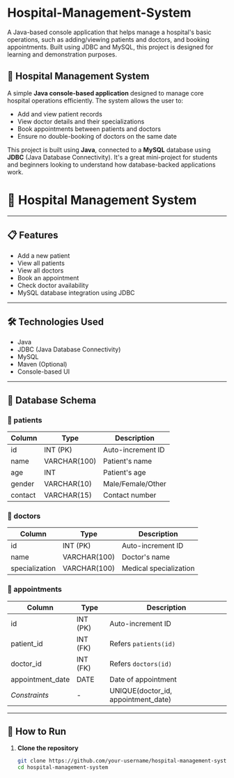 # Hospital-Management-System
A Java-based console application that helps manage a hospital's basic operations, such as adding/viewing patients and doctors, and booking appointments. Built using JDBC and MySQL, this project is designed for learning and demonstration purposes.

## 🏥 Hospital Management System

A simple **Java console-based application** designed to manage core hospital operations efficiently. The system allows the user to:

- Add and view patient records
- View doctor details and their specializations
- Book appointments between patients and doctors
- Ensure no double-booking of doctors on the same date

This project is built using **Java**, connected to a **MySQL** database using **JDBC** (Java Database Connectivity). It's a great mini-project for students and beginners looking to understand how database-backed applications work.

# 🏥 Hospital Management System

---

## 📋 Features

- Add a new patient
- View all patients
- View all doctors
- Book an appointment
- Check doctor availability
- MySQL database integration using JDBC

---

## 🛠️ Technologies Used

- Java
- JDBC (Java Database Connectivity)
- MySQL
- Maven (Optional)
- Console-based UI

---

## 🧱 Database Schema

### 📄 patients

| Column     | Type         | Description             |
|------------|--------------|-------------------------|
| id         | INT (PK)     | Auto-increment ID       |
| name       | VARCHAR(100) | Patient's name          |
| age        | INT          | Patient's age           |
| gender     | VARCHAR(10)  | Male/Female/Other       |
| contact    | VARCHAR(15)  | Contact number          |

### 📄 doctors

| Column        | Type         | Description             |
|---------------|--------------|-------------------------|
| id            | INT (PK)     | Auto-increment ID       |
| name          | VARCHAR(100) | Doctor's name           |
| specialization | VARCHAR(100)| Medical specialization  |

### 📄 appointments

| Column          | Type | Description |
|-----------------|------|-------------|
| id              | INT (PK) | Auto-increment ID |
| patient_id      | INT (FK) | Refers `patients(id)` |
| doctor_id       | INT (FK) | Refers `doctors(id)` |
| appointment_date| DATE     | Date of appointment |
| *Constraints*   | -        | UNIQUE(doctor_id, appointment_date) |

---

## 🚀 How to Run

1. **Clone the repository**
   ```bash
   git clone https://github.com/your-username/hospital-management-system.git
   cd hospital-management-system
